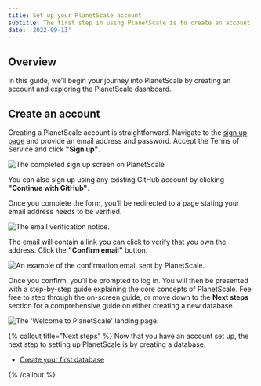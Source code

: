 ```yaml
---
title: Set up your PlanetScale account
subtitle: The first step in using PlanetScale is to create an account.
date: '2022-09-13'
---
```


## Overview

In this guide, we’ll begin your journey into PlanetScale by creating an account and exploring the PlanetScale dashboard.

## Create an account

Creating a PlanetScale account is straightforward. Navigate to the [sign up page](https://auth.planetscale.com/sign-up) and provide an email address and password. Accept the Terms of Service and click **"Sign up"**.

![The completed sign up screen on PlanetScale](/assets/docs/onboarding/create-an-account/the-completed-sign-up-screen-on-planetscale.png)

You can also sign up using any existing GitHub account by clicking **"Continue with GitHub"**.

Once you complete the form, you’ll be redirected to a page stating your email address needs to be verified.

![The email verification notice.](/assets/docs/onboarding/create-an-account/the-email-verification-notice.png)

The email will contain a link you can click to verify that you own the address. Click the **"Confirm email"** button.

![An example of the confirmation email sent by PlanetScale.](/assets/docs/onboarding/create-an-account/an-example-of-the-confirmation-email-sent-by-planetscale.png)

Once you confirm, you’ll be prompted to log in. You will then be presented with a step-by-step guide explaining the core concepts of PlanetScale. Feel free to step through the on-screen guide, or move down to the **Next steps** section for a comprehensive guide on either creating a new database.

![The 'Welcome to PlanetScale' landing page.](/assets/docs/onboarding/create-an-account/the-welcome-to-planetscale-landing-page.png)

{% callout title="Next steps" %}
Now that you have an account set up, the next step to setting up PlanetScale is by creating a database.

- [Create your first database](/docs/onboarding/create-a-database)

{% /callout %}
